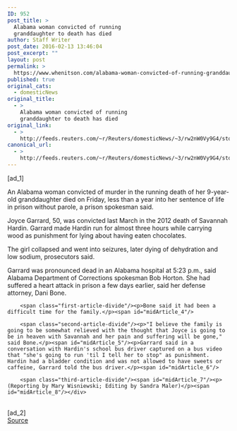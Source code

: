 ```yaml
---
ID: 952
post_title: >
  Alabama woman convicted of running
  granddaughter to death has died
author: Staff Writer
post_date: 2016-02-13 13:46:04
post_excerpt: ""
layout: post
permalink: >
  https://www.whenitson.com/alabama-woman-convicted-of-running-granddaughter-to-death-has-died/
published: true
original_cats:
  - domesticNews
original_title:
  - >
    Alabama woman convicted of running
    granddaughter to death has died
original_link:
  - >
    http://feeds.reuters.com/~r/Reuters/domesticNews/~3/rw2nW0Vy9G4/story01.htm
canonical_url:
  - >
    http://feeds.reuters.com/~r/Reuters/domesticNews/~3/rw2nW0Vy9G4/story01.htm
---
```

 [ad_1]
<br><div id="articleText">
<span id="midArticle_start"/>

<span class="focusParagraph" readability="5"><p><span class="articleLocatio&lt;/span&gt;n">An Alabama woman convicted of murder in the running death of her 9-year-old granddaughter died on Friday, less than a year into her sentence of life in prison without parole, a prison spokesman said.</span></p></span><span id="midArticle_0"/><p>Joyce Garrard, 50, was convicted last March in the 2012 death of Savannah Hardin. Garrard made Hardin run for almost three hours while carrying wood as punishment for lying about having eaten chocolates.</p><span id="midArticle_1"/><p>The girl collapsed and went into seizures, later dying of dehydration and low sodium, prosecutors said.</p><span id="midArticle_2"/><p>Garrard was pronounced dead in an Alabama hospital at 5:23 p.m., said Alabama Department of Corrections spokesman Bob Horton. She had suffered a heart attack in prison a few days earlier, said her defense attorney, Dani Bone.</p><span id="midArticle_3"/>
        
        <span class="first-article-divide"/><p>Bone said it had been a difficult time for the family.</p><span id="midArticle_4"/>
        
        <span class="second-article-divide"/><p>"I believe the family is going to be somewhat relieved with the thought that Joyce is going to be in heaven with Savannah and her pain and suffering will be gone," said Bone.</p><span id="midArticle_5"/><p>Garrard said in a conversation with Hardin's school bus driver captured on a bus video that "she's going to run 'til I tell her to stop" as punishment. Hardin had a bladder condition and was not allowed to have sweets or caffeine, Garrard told the bus driver.</p><span id="midArticle_6"/>
        
        <span class="third-article-divide"/><span id="midArticle_7"/><p> (Reporting by Mary Wisniewski; Editing by Sandra Maler)</p><span id="midArticle_8"/></div>
<br>[ad_2]
<br><a href="http://feeds.reuters.com/~r/Reuters/domesticNews/~3/rw2nW0Vy9G4/story01.htm">Source </a>